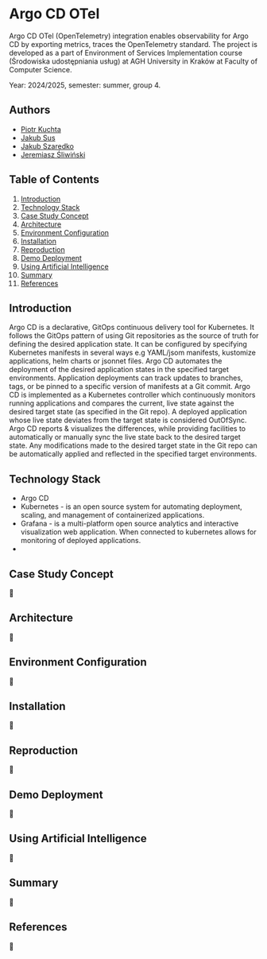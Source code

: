 # Argo CD OTel

Argo CD OTel (OpenTelemetry) integration enables observability for Argo CD by exporting metrics, traces the OpenTelemetry standard. The project is developed as a part of Environment of Services Implementation course (Środowiska udostępniania usług) at AGH University in Kraków at Faculty of Computer Science.

Year: 2024/2025, semester: summer, group 4.

## Authors

- [Piotr Kuchta](https://github.com/kpiotr6)
- [Jakub Sus](https://github.com/Suselkowy)
- [Jakub Szaredko](https://github.com/Szaroslav)
- [Jeremiasz Śliwiński](https://github.com/Jeremiej19)

## Table of Contents

1. [Introduction](#introduction)
2. [Technology Stack](#technology-stack)
3. [Case Study Concept](#case-study-concept)
4. [Architecture](#architecture)
5. [Environment Configuration](#environment-configuration)
6. [Installation](#installation)
7. [Reproduction](#reproduction)
8. [Demo Deployment](#demo-deployment)
9. [Using Artificial Intelligence](#using-artificial-intelligence)
10. [Summary](#summary)
11. [References](#references)

## Introduction

Argo CD is a declarative, GitOps continuous delivery tool for Kubernetes. It follows the GitOps pattern of using Git repositories as the source of truth for defining the desired application state. It can be configured by specifying Kubernetes manifests in several ways e.g YAML/jsom manifests, kustomize applications, helm charts or jsonnet files. Argo CD automates the deployment of the desired application states in the specified target environments. Application deployments can track updates to branches, tags, or be pinned to a specific version of manifests at a Git commit. Argo CD is implemented as a Kubernetes controller which continuously monitors running applications and compares the current, live state against the desired target state (as specified in the Git repo). A deployed application whose live state deviates from the target state is considered OutOfSync. Argo CD reports & visualizes the differences, while providing facilities to automatically or manually sync the live state back to the desired target state. Any modifications made to the desired target state in the Git repo can be automatically applied and reflected in the specified target environments.

## Technology Stack

- Argo CD
- Kubernetes - is an open source system for automating deployment, scaling, and management of containerized applications.
- Grafana - is a multi-platform open source analytics and interactive visualization web application. When connected to kubernetes allows for monitoring of deployed applications.
-

## Case Study Concept

🚧

## Architecture

🚧

## Environment Configuration

🚧

## Installation

🚧

## Reproduction

🚧

## Demo Deployment

🚧

## Using Artificial Intelligence

🚧

## Summary

🚧

## References

🚧
